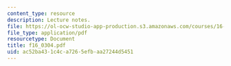 ```yaml
---
content_type: resource
description: Lecture notes.
file: https://ol-ocw-studio-app-production.s3.amazonaws.com/courses/16-01-unified-engineering-i-ii-iii-iv-fall-2005-spring-2006/ac52ba431c4ca7265efbaa27244d5451_f16_0304.pdf
file_type: application/pdf
resourcetype: Document
title: f16_0304.pdf
uid: ac52ba43-1c4c-a726-5efb-aa27244d5451
---
```

